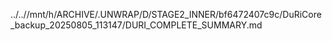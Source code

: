 ../..//mnt/h/ARCHIVE/.UNWRAP/D/STAGE2_INNER/bf6472407c9c/DuRiCore_backup_20250805_113147/DURI_COMPLETE_SUMMARY.md